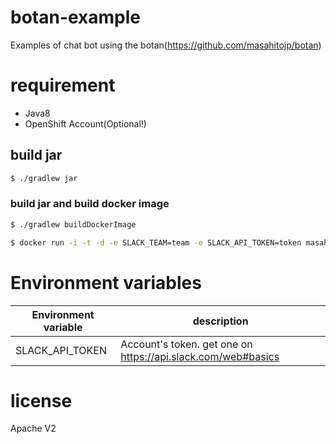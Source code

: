 # botan-example

Examples of chat bot using the botan(https://github.com/masahitojp/botan)

# requirement

* Java8
* OpenShift Account(Optional!)

## build jar

~~~sh
$ ./gradlew jar
~~~

### build jar and build docker image

~~~sh
$ ./gradlew buildDockerImage
~~~

~~~sh
$ docker run -i -t -d -e SLACK_TEAM=team -e SLACK_API_TOKEN=token masahitojp/botan-example:latest 
~~~


# Environment variables

|Environment variable|description|
|--------------|---------|
|SLACK_API_TOKEN   |Account's token. get one on https://api.slack.com/web#basics|

# license

Apache V2